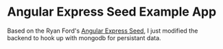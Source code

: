 # Angular Express Seed Example App

Based on the Ryan Ford's [Angular Express Seed](https://github.com/btford/angular-express-seed), I just modified the backend to hook up with mongodb for persistant data.
